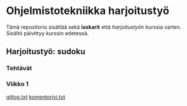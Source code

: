 # Ohjelmistotekniikka harjoitustyö

Tämä repositorio sisältää sekä **laskarit** että *harjoitustyön* kurssia varten.
Sisältö päivittyy kurssin edetessä.

## Harjoitustyö: sudoku

### Tehtävät

### Viikko 1
[gitlog.txt](https://github.com/jnnhan/ot-harjoitustyo/blob/main/laskarit/viikko1/gitlog.txt)
[komentorivi.txt](https://github.com/jnnhan/ot-harjoitustyo/blob/main/laskarit/viikko1/komentorivi.txt)
